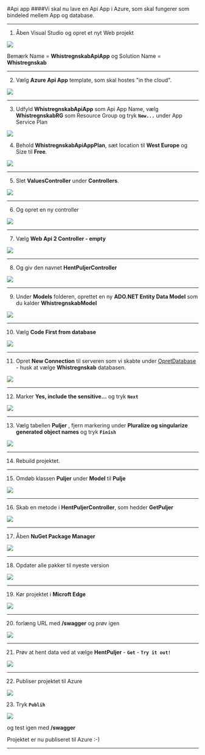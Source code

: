 #Api app
####Vi skal nu lave en Api App i Azure, som skal fungerer som bindeled mellem App og database. 
_ _ _
1)  Åben Visual Studio og opret et nyt Web projekt

![](https://4duwp.blob.core.windows.net/wiki/ApiApp1.PNG)

Bemærk Name = **WhistregnskabApiApp** og Solution Name = **Whistregnskab**
_ _ _

2) Vælg **Azure Api App** template, som skal hostes "in the cloud".

![](https://4duwp.blob.core.windows.net/wiki/ApiApp2.PNG)

_ _ _

3) Udfyld **WhistregnskabApiApp** som Api App Name, vælg **WhistregnskabRG** som Resource Group og tryk **``New...``** under App Service Plan

![](https://4duwp.blob.core.windows.net/wiki/ApiApp3.PNG)


4) Behold **WhistregnskabApiAppPlan**, sæt location til **West Europe** og Size til **Free**.

![](https://4duwp.blob.core.windows.net/wiki/ApiApp4.PNG)

_ _ _

5) Slet **ValuesController** under **Controllers**.

![](https://4duwp.blob.core.windows.net/wiki/ApiApp5.PNG)

_ _ _

6) Og opret en ny controller

![](https://4duwp.blob.core.windows.net/wiki/ApiApp6.PNG)

_ _ _

7) Vælg **Web Api 2 Controller - empty**

![](https://4duwp.blob.core.windows.net/wiki/ApiApp7.PNG)

_ _ _

8) Og giv den navnet **HentPuljerController**

![](https://4duwp.blob.core.windows.net/wiki/ApiApp8.PNG)

_ _ _

9) Under **Models** folderen, oprettet en ny **ADO.NET Entity Data Model** som du kalder **WhistregnskabModel**

![](https://4duwp.blob.core.windows.net/wiki/ApiApp9.PNG)

_ _ _

10) Vælg **Code First from database**

![](https://4duwp.blob.core.windows.net/wiki/ApiApp10.PNG)

_ _ _

11) Opret **New Connection** til serveren som vi skabte under [OpretDatabase](OpretDatabase.md) - husk at vælge **Whistregnskab** databasen.

![](https://4duwp.blob.core.windows.net/wiki/ApiApp11.PNG)

_ _ _

12) Marker **Yes, include the sensitive...** og tryk **``Next``**

![](https://4duwp.blob.core.windows.net/wiki/ApiApp12.PNG)

_ _ _

13) Vælg tabellen **Puljer** , fjern markering under **Pluralize og singularize generated object names** og tryk **``Finish``** 

![](https://4duwp.blob.core.windows.net/wiki/ApiApp13.PNG)

_ _ _

14) Rebuild projektet.

_ _ _

15) Omdøb klassen **Puljer** under **Model** til **Pulje**

![](https://4duwp.blob.core.windows.net/wiki/ApiApp15.PNG)

_ _ _

16) Skab en metode i **HentPuljerController**, som hedder **GetPuljer**

![](https://4duwp.blob.core.windows.net/wiki/ApiApp14.PNG)

_ _ _

17) Åben **NuGet Package Manager**

![](https://4duwp.blob.core.windows.net/wiki/ApiApp19.PNG)

_ _ _

18) Opdater alle pakker til nyeste version

![](https://4duwp.blob.core.windows.net/wiki/ApiApp18.PNG)

_ _ _

19) Kør projektet i **Microft Edge**

![](https://4duwp.blob.core.windows.net/wiki/ApiApp16.PNG)

_ _ _

20) forlæng URL med **/swagger** og prøv igen

![](https://4duwp.blob.core.windows.net/wiki/ApiApp17.PNG)

_ _ _

21) Prøv at hent data ved at vælge **HentPuljer** - **``Get``** - **``Try it out!``**

![](https://4duwp.blob.core.windows.net/wiki/ApiApp20.PNG)

_ _ _

22) Publiser projektet til Azure

![](https://4duwp.blob.core.windows.net/wiki/ApiApp21.PNG)

23) Tryk **``Publih``**

![](https://4duwp.blob.core.windows.net/wiki/ApiApp22.PNG)

og test igen med **/swagger**

Projektet er nu publiseret til Azure :-)

_ _ _













